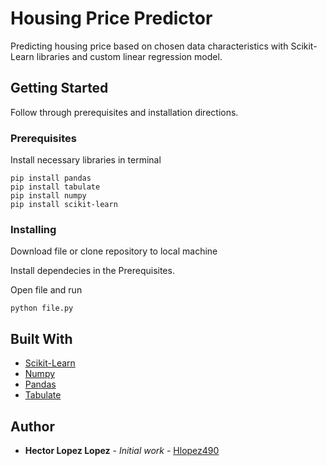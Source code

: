 # Housing Price Predictor 

Predicting housing price based on chosen data characteristics with Scikit-Learn libraries and custom linear regression model.

## Getting Started

Follow through prerequisites and installation directions.

### Prerequisites

Install necessary libraries in terminal

```
pip install pandas
pip install tabulate
pip install numpy
pip install scikit-learn
```

### Installing

Download file or clone repository to local machine

Install dependecies in the Prerequisites.

Open file and run
```
python file.py
```

## Built With

* [Scikit-Learn](https://scikit-learn.org/stable/install.html)
* [Numpy](https://numpy.org/install/)
* [Pandas](https://pandas.pydata.org/getting_started.html)
* [Tabulate](https://pypi.org/project/tabulate/)


## Author

* **Hector Lopez Lopez** - *Initial work* - [Hlopez490](https://github.com/Hlopez490)
  
